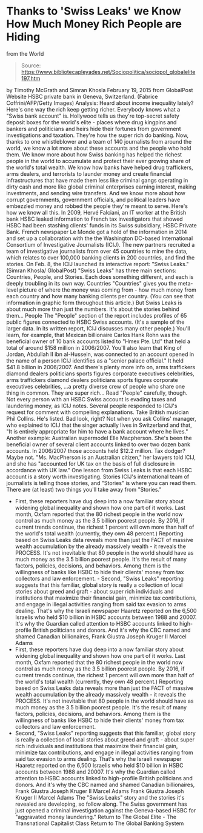 # Thanks to 'Swiss Leaks' we Know How Much Money Rich People are Hiding 
from the World

> Source: https://www.bibliotecapleyades.net/Sociopolitica/sociopol_globalelite197.htm

by Timothy McGrath and Simran Khosla February 19, 2015
from GlobalPost Website
HSBC private bank in Geneva, Switzerland.
(Fabrice Coffrini/AFP/Getty Images)
Analysis: Heard about income inequality lately?
Here's one way the rich keep getting richer.
Everybody knows what a "Swiss bank account" is.
Hollywood tells us they're top-secret safety deposit boxes for the world's elite - places where drug kingpins and bankers and politicians and heirs hide their fortunes from government investigations and taxation.
They're how the super rich do banking. Now, thanks to one whistleblower and a team of 140 journalists from around the world, we know a lot more about these accounts and the people who hold them. We know more about how Swiss banking has helped the richest people in the world to accumulate and protect their ever growing share of the world's total wealth.
We know how banks have helped drug traffickers, arms dealers, and terrorists to launder money and create financial infrastructures that have made them less like criminal gangs operating in dirty cash and more like global criminal enterprises earning interest, making investments, and sending wire transfers.
And we know more about how corrupt governments, government officials, and political leaders have embezzled money and robbed the people they're meant to serve. Here's how we know all this. In 2009, Hervé Falciani, an IT worker at the British bank HSBC leaked information to French tax investigators that showed HSBC had been stashing clients' funds in its Swiss subsidiary, HSBC Private Bank.
French newspaper Le Monde got a hold of the information in 2014 and set up a collaboration with the the Washington DC-based International Consortium of Investigative Journalists (ICIJ).
The new partners recruited a team of investigative journalists from over 45 countries to mine the data, which relates to over 100,000 banking clients in 200 countries, and find the stories.
On Feb. 8, the ICIJ launched its interactive report: "Swiss Leaks."
(Simran Khosla/ GlobalPost)
"Swiss Leaks" has three main sections: Countries, People, and Stories. Each does something different, and each is deeply troubling in its own way.
Countries
"Countries" gives you the meta-level picture of where the money was coming from - how much money from each country and how many banking clients per country.
(You can see that information in graphic form throughout this article.)
But Swiss Leaks is about much more than just the numbers.
It's about the stories behind them...
People
The "People" section of the report includes profiles of 65 public figures connected to HSBC Swiss accounts. (It's a sample of the larger data. In its written report, ICIJ discusses many other people.)
You'll learn, for example, that Mexican billionaire Carlos Hank Rohn was the beneficial owner of 10 bank accounts listed to "Hmex Pte. Ltd" that held a total of around $158 million in 2006/2007.
You'll also learn that King of Jordan, Abdullah II ibn al-Hussein, was connected to an account opened in the name of a person ICIJ identifies as a "senior palace official." It held $41.8 billion in 2006/2007.
And there's plenty more info on,
arms traffickers diamond dealers politicians sports figures corporate executives celebrities,
arms traffickers
diamond dealers
politicians
sports figures
corporate executives
celebrities,
...a pretty diverse crew of people who share one thing in common.
They are super rich...
Read "People" carefully, though.
Not every person with an HSBC Swiss account is evading taxes and laundering money, as ICIJ notes. Several people responded to ICIJ's request for comment with compelling explanations.
Take British musician Phil Collins. He's listed. Bad look, right?
Not when you ask Collins' manager, who explained to ICIJ that the singer actually lives in Switzerland and that,
"It is entirely appropriate for him to have a bank account where he lives."
Another example:
Australian supermodel Elle Macpherson. She's been the beneficial owner of several client accounts linked to over two dozen bank accounts. In 2006/2007 those accounts held $12.2 million.
Tax dodger? Maybe not.
"Ms. MacPherson is an Australian citizen," her lawyers told ICIJ, and she has "accounted for UK tax on the basis of full disclosure in accordance with UK law."
One lesson from Swiss Leaks is that each HSBC account is a story worth investigating.
Stories
ICIJ's international team of journalists is telling those stories, and "Stories" is where you can read them.
There are (at least) two things you'll take away from "Stories."
- First, these reporters have dug deep into a now familiar story about widening global inequality and shown how one part of it works. Last month, Oxfam reported that the 80 richest people in the world now control as much money as the 3.5 billion poorest people. By 2016, if current trends continue, the richest 1 percent will own more than half of the world's total wealth (currently, they own 48 percent.) Reporting based on Swiss Leaks data reveals more than just the FACT of massive wealth accumulation by the already massively wealth - it reveals the PROCESS. It's not inevitable that 80 people in the world should have as much money as the 3.5 billion poorest people. It's the result of many factors, policies, decisions, and behaviors. Among them is the willingness of banks like HSBC to hide their clients' money from tax collectors and law enforcement. - Second, "Swiss Leaks" reporting suggests that this familiar, global story is really a collection of local stories about greed and graft - about super rich individuals and institutions that maximize their financial gain, minimize tax contributions, and engage in illegal activities ranging from said tax evasion to arms dealing. That's why the Israeli newspaper Haaretz reported on the 6,500 Israelis who held $10 billion in HSBC accounts between 1988 and 20007. It's why the Guardian called attention to HSBC accounts linked to high-profile British politicians and donors. And it's why the CBC named and shamed Canadian billionaires, Frank Giustra Joseph Kruger II Marcel Adams
- First, these reporters have dug deep into a now familiar story about widening global inequality and shown how one part of it works.
Last month, Oxfam reported that the 80 richest people in the world now control as much money as the 3.5 billion poorest people. By 2016, if current trends continue, the richest 1 percent will own more than half of the world's total wealth (currently, they own 48 percent.)
Reporting based on Swiss Leaks data reveals more than just the FACT of massive wealth accumulation by the already massively wealth - it reveals the PROCESS.
It's not inevitable that 80 people in the world should have as much money as the 3.5 billion poorest people. It's the result of many factors, policies, decisions, and behaviors.
Among them is the willingness of banks like HSBC to hide their clients' money from tax collectors and law enforcement.
- Second, "Swiss Leaks" reporting suggests that this familiar, global story is really a collection of local stories about greed and graft - about super rich individuals and institutions that maximize their financial gain, minimize tax contributions, and engage in illegal activities ranging from said tax evasion to arms dealing.
That's why the Israeli newspaper Haaretz reported on the 6,500 Israelis who held $10 billion in HSBC accounts between 1988 and 20007. It's why the Guardian called attention to HSBC accounts linked to high-profile British politicians and donors.
And it's why the CBC named and shamed Canadian billionaires,
Frank Giustra Joseph Kruger II Marcel Adams
Frank Giustra
Joseph Kruger II
Marcel Adams
The "Swiss Leaks" story and the stories it's revealed are developing, so follow along.
The Swiss government has just opened a criminal investigation against the Geneva-based HSBC for "aggravated money laundering."
Return to The Global Elite - The Transnational Capitalist Class
Return to The Global Banking System
